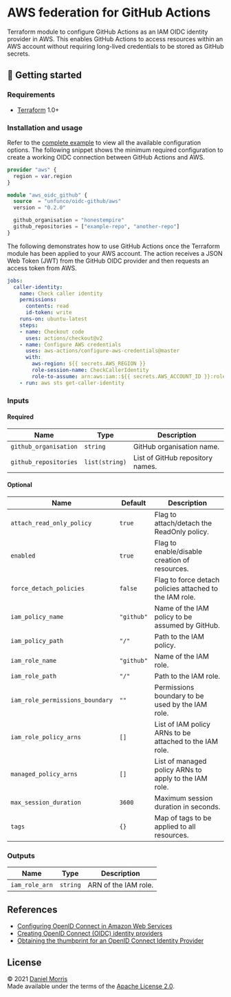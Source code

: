 # AWS federation for GitHub Actions

Terraform module to configure GitHub Actions as an IAM OIDC identity provider in
AWS. This enables GitHub Actions to access resources within an AWS account
without requiring long-lived credentials to be stored as GitHub secrets.

## 🔨 Getting started

### Requirements

* [Terraform] 1.0+

### Installation and usage

Refer to the [complete example] to view all the available configuration options.
The following snippet shows the minimum required configuration to create a
working OIDC connection between GitHub Actions and AWS.

```terraform
provider "aws" {
  region = var.region
}

module "aws_oidc_github" {
  source  = "unfunco/oidc-github/aws"
  version = "0.2.0"

  github_organisation = "honestempire"
  github_repositories = ["example-repo", "another-repo"]
}
```

The following demonstrates how to use GitHub Actions once the Terraform module
has been applied to your AWS account. The action receives a JSON Web Token (JWT)
from the GitHub OIDC provider and then requests an access token from AWS.

```yaml
jobs:
  caller-identity:
    name: Check caller identity
    permissions:
      contents: read
      id-token: write
    runs-on: ubuntu-latest
    steps:
    - name: Checkout code
      uses: actions/checkout@v2
    - name: Configure AWS credentials
      uses: aws-actions/configure-aws-credentials@master
      with:
        aws-region: ${{ secrets.AWS_REGION }}
        role-session-name: CheckCallerIdentity
        role-to-assume: arn:aws:iam::${{ secrets.AWS_ACCOUNT_ID }}:role/github
    - run: aws sts get-caller-identity
```

### Inputs

#### Required

| Name                  | Type           | Description                      |
|-----------------------|----------------|----------------------------------|
| `github_organisation` | `string`       | GitHub organisation name.        |
| `github_repositories` | `list(string)` | List of GitHub repository names. |

#### Optional

| Name                            | Default    | Description                                             |
|---------------------------------|------------|---------------------------------------------------------|
| `attach_read_only_policy`       | `true`     | Flag to attach/detach the ReadOnly policy.              |
| `enabled`                       | `true`     | Flag to enable/disable creation of resources.           |
| `force_detach_policies`         | `false`    | Flag to force detach policies attached to the IAM role. |
| `iam_policy_name`               | `"github"` | Name of the IAM policy to be assumed by GitHub.         |
| `iam_policy_path`               | `"/"`      | Path to the IAM policy.                                 |
| `iam_role_name`                 | `"github"` | Name of the IAM role.                                   |
| `iam_role_path`                 | `"/"`      | Path to the IAM role.                                   |
| `iam_role_permissions_boundary` | `""`       | Permissions boundary to be used by the IAM role.        |
| `iam_role_policy_arns`          | `[]`       | List of IAM policy ARNs to be attached to the IAM role. |
| `managed_policy_arns`           | `[]`       | List of managed policy ARNs to apply to the IAM role.   |
| `max_session_duration`          | `3600`     | Maximum session duration in seconds.                    |
| `tags`                          | `{}`       | Map of tags to be applied to all resources.             |

### Outputs

| Name           | Type     | Description          |
|----------------|----------|----------------------|
| `iam_role_arn` | `string` | ARN of the IAM role. |

## References

* [Configuring OpenID Connect in Amazon Web Services]
* [Creating OpenID Connect (OIDC) identity providers]
* [Obtaining the thumbprint for an OpenID Connect Identity Provider]

## License

© 2021 [Daniel Morris](https://unfun.co)  
Made available under the terms of the [Apache License 2.0].

[Apache License 2.0]: LICENSE.md
[Complete example]: examples/complete
[Configuring OpenID Connect in Amazon Web Services]: https://docs.github.com/en/actions/deployment/security-hardening-your-deployments/configuring-openid-connect-in-amazon-web-services
[Creating OpenID Connect (OIDC) identity providers]: https://docs.aws.amazon.com/IAM/latest/UserGuide/id_roles_providers_create_oidc.html
[Make]: https://www.gnu.org/software/make/
[Obtaining the thumbprint for an OpenID Connect Identity Provider]: https://docs.aws.amazon.com/IAM/latest/UserGuide/id_roles_providers_create_oidc_verify-thumbprint.html
[Terraform]: https://www.terraform.io
